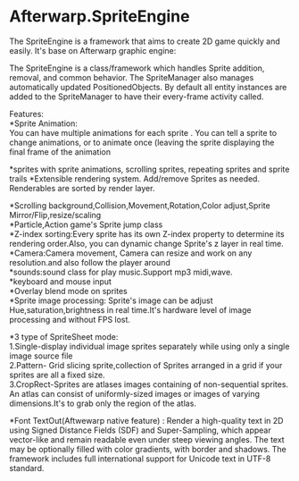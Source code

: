 # Afterwarp.SpriteEngine
The  SpriteEngine is a framework that aims to create 2D game quickly and easily.
It's base on Afterwarp graphic engine:



The SpriteEngine is a  class/framework which handles Sprite addition, removal, and common behavior. The SpriteManager also manages automatically updated PositionedObjects. By default all entity instances are added to the SpriteManager to have their every-frame activity called.

Features:  
*Sprite Animation:  
You can have multiple animations for each sprite . You can tell a sprite to change animations, or to animate once (leaving the sprite displaying the final frame of the animation 

*sprites with sprite animations, scrolling sprites, repeating sprites and sprite trails
*Extensible rendering system. Add/remove Sprites as needed. Renderables are sorted by render layer.   

*Scrolling background,Collision,Movement,Rotation,Color adjust,Sprite Mirror/Flip,resize/scaling  
*Particle,Action game's Sprite jump class  
*Z-index sorting:Every sprite  has its own Z-index property to determine its rendering order.Also, you can dynamic change Sprite's z layer in real time.  
*Camera:Camera movement, Camera can resize and work on any  resolution.and also  follow the player around  
*sounds:sound  class for play music.Support mp3 midi,wave.  
*keyboard and mouse input  
*Overlay blend mode on sprites  
*Sprite image processing: Sprite's image  can be adjust Hue,saturation,brightness in real time.It's hardware level of image processing and without  FPS lost.     

*3 type of SpriteSheet mode:   
1.Single-display individual image sprites separately while using only a single image source file  
2.Pattern- Grid slicing sprite,collection of Sprites arranged in a grid if your sprites are all a fixed size.  
3.CropRect-Sprites are atlases images containing of non-sequential sprites.  
An atlas can consist of uniformly-sized images or images of varying dimensions.It's to grab only the region of the atlas.  

*Font TextOut(Aftwewarp native feature) : Render a high-quality text in 2D  using Signed Distance Fields (SDF) and Super-Sampling, which appear vector-like and remain readable even under steep viewing angles.   The text may be optionally filled with color gradients, with border and shadows. The framework includes full international support for Unicode text in UTF-8 standard.  
